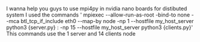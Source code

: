 I wanna help you guys to use mpi4py in nvidia nano boards for distibuted system 
I used the commands ' mpiexec  --allow-run-as-root -bind-to none --mca btl_tcp_if_include eth0 --map-by node -np 1 --hostfile my_host_server python3 {server.py} : -np 15 --hostfile my_host_server python3 {clients.py}'
This commands use the 1 server and 14 clients node
